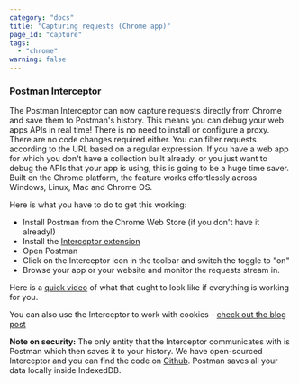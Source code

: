 ```yaml
---
category: "docs"
title: "Capturing requests (Chrome app)"
page_id: "capture"
tags:
  - "chrome"
warning: false
---
```

### Postman Interceptor

The Postman Interceptor can now capture requests directly from Chrome and save them to Postman's history. This means you can debug your web apps APIs in real time!
There is no need to install or configure a proxy. There are no code changes required either. You can filter requests according to the URL based on a regular expression.
If you have a web app for which you don't have a collection built already, or you just want to debug the APIs that your app is using, this is going to be a huge time saver.
Built on the Chrome platform, the feature works effortlessly across Windows, Linux, Mac and Chrome OS.

Here is what you have to do to get this working:

* Install Postman from the Chrome Web Store (if you don't have it already!)
* Install the [Interceptor extension][0]
* Open Postman
* Click on the Interceptor icon in the toolbar and switch the toggle to "on"
* Browse your app or your website and monitor the requests stream in.

Here is a [quick video][8] of what that ought to look like if everything is working for you.

You can also use the Interceptor to work with cookies - [check out the blog post][1]

**Note on security:** The only entity that the Interceptor communicates with is Postman which then saves it to your history. We have open-sourced Interceptor and you can find the code on [Github][2]. Postman saves all your data locally inside IndexedDB.


[0]: https://chrome.google.com/webstore/detail/postman-interceptor/aicmkgpgakddgnaphhhpliifpcfhicfo/support?hl=en
[1]: http://blog.getpostman.com/index.php/2014/11/28/using-the-interceptor-to-read-and-write-cookies/
[2]: https://github.com/a85/PostmanInterceptor
[3]: https://chrome.google.com/webstore/detail/postman-rest-client/fhbjgbiflinjbdggehcddcbncdddomop
[4]: http://www.pip-installer.org/en/latest/installing.html
[5]: https://www.getpostman.com/img/v1/docs/source/proxy-1.png
[6]: https://www.getpostman.com/img/v1/docs/source/proxy-2.png
[7]: https://www.getpostman.com/img/v1/docs/source/proxy-3.png
[8]: https://www.youtube.com/embed/SKE2DHZE7zI
